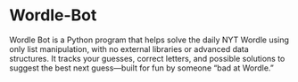# Wordle-Bot
Wordle Bot is a Python program that helps solve the daily NYT Wordle using only list manipulation, with no external libraries or advanced data structures. It tracks your guesses, correct letters, and possible solutions to suggest the best next guess—built for fun by someone “bad at Wordle.”
